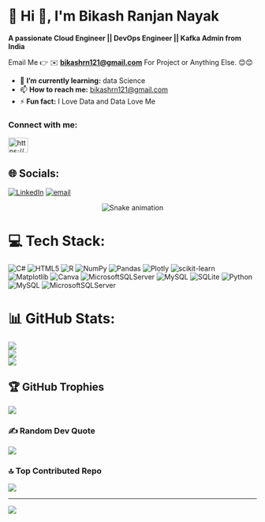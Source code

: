 # 💫 Hi 👋, I'm Bikash Ranjan Nayak
**A passionate Cloud Engineer || DevOps Engineer || Kafka Admin from India**

Email Me 👉 ✉️ **bikashrn121@gmail.com** For Project or Anything Else. 😊😊

- 🌱 **I’m currently learning:** data Science
- 📫 **How to reach me:** bikashrn121@gmail.com
- ⚡ **Fun fact:** I Love Data and Data Love Me

<h3 align="left">Connect with me:</h3>
<p align="left">
<a href="https://linkedin.com/in/https://www.linkedin.com/in/ipsita-nayak-709854241?" target="blank"><img align="center" src="https://raw.githubusercontent.com/rahuldkjain/github-profile-readme-generator/master/src/images/icons/Social/linked-in-alt.svg" alt="https://www.linkedin.com/in/ipsita-nayak-709854241?" height="30" width="40" /></a>
</p>


## 🌐 Socials:
[![LinkedIn](https://img.shields.io/badge/LinkedIn-%230077B5.svg?logo=linkedin&logoColor=white)](https://linkedin.com/in/https://www.linkedin.com/in/bikash-ranjan-5028a4269?) [![email](https://img.shields.io/badge/Email-D14836?logo=gmail&logoColor=white)](mailto:bikashrn121@gmail.com) 

<!-- Snake Game Repo View -->

<div align="center">
  <img src="https://profile-readme-generator.com/assets/snake.svg" alt="Snake animation" />
</div>

# 💻 Tech Stack:
![C#](https://img.shields.io/badge/c%23-%23239120.svg?style=for-the-badge&logo=csharp&logoColor=white) ![HTML5](https://img.shields.io/badge/html5-%23E34F26.svg?style=for-the-badge&logo=html5&logoColor=white) ![R](https://img.shields.io/badge/r-%23276DC3.svg?style=for-the-badge&logo=r&logoColor=white) ![NumPy](https://img.shields.io/badge/numpy-%23013243.svg?style=for-the-badge&logo=numpy&logoColor=white) ![Pandas](https://img.shields.io/badge/pandas-%23150458.svg?style=for-the-badge&logo=pandas&logoColor=white) ![Plotly](https://img.shields.io/badge/Plotly-%233F4F75.svg?style=for-the-badge&logo=plotly&logoColor=white) ![scikit-learn](https://img.shields.io/badge/scikit--learn-%23F7931E.svg?style=for-the-badge&logo=scikit-learn&logoColor=white) ![Matplotlib](https://img.shields.io/badge/Matplotlib-%23ffffff.svg?style=for-the-badge&logo=Matplotlib&logoColor=black) ![Canva](https://img.shields.io/badge/Canva-%2300C4CC.svg?style=for-the-badge&logo=Canva&logoColor=white) ![MicrosoftSQLServer](https://img.shields.io/badge/Microsoft%20SQL%20Server-CC2927?style=for-the-badge&logo=microsoft%20sql%20server&logoColor=white) ![MySQL](https://img.shields.io/badge/mysql-4479A1.svg?style=for-the-badge&logo=mysql&logoColor=white) ![SQLite](https://img.shields.io/badge/sqlite-%2307405e.svg?style=for-the-badge&logo=sqlite&logoColor=white) ![Python](https://img.shields.io/badge/python-3670A0?style=for-the-badge&logo=python&logoColor=ffdd54) ![MySQL](https://img.shields.io/badge/mysql-4479A1.svg?style=for-the-badge&logo=mysql&logoColor=white) ![MicrosoftSQLServer](https://img.shields.io/badge/Microsoft%20SQL%20Server-CC2927?style=for-the-badge&logo=microsoft%20sql%20server&logoColor=white)
# 📊 GitHub Stats:
![](https://github-readme-stats.vercel.app/api?username=Bikash-1210&theme=default&hide_border=false&include_all_commits=true&count_private=false)<br/>
![](https://nirzak-streak-stats.vercel.app/?user=Bikash-1210&theme=default&hide_border=false)<br/>
![](https://github-readme-stats.vercel.app/api/top-langs/?username=Bikash-1210&theme=default&hide_border=false&include_all_commits=true&count_private=false&layout=compact)




## 🏆 GitHub Trophies
![](https://github-profile-trophy.vercel.app/?username=Bikash-1210&theme=radical&no-frame=false&no-bg=true&margin-w=4)

### ✍️ Random Dev Quote
![](https://quotes-github-readme.vercel.app/api?type=horizontal&theme=radical)

### 🔝 Top Contributed Repo
![](https://github-contributor-stats.vercel.app/api?username=Bikash-1210&limit=5&theme=dark&combine_all_yearly_contributions=true)

---
[![](https://visitcount.itsvg.in/api?id=Bikash-1210&icon=0&color=0)](https://visitcount.itsvg.in)

<!-- Proudly created with GPRM ( https://gprm.itsvg.in ) -->
